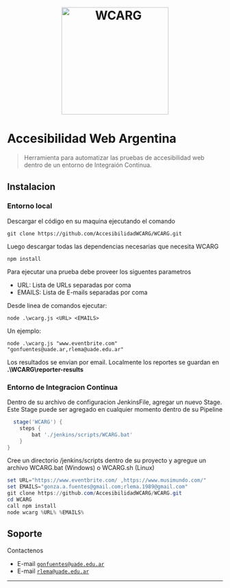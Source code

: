 <h1 align="center">
<img src="https://storage.cloud.google.com/wcarg/wcarg.jpg" alt="WCARG" width="250"/>
</h1>


# Accesibilidad Web Argentina

> Herramienta para automatizar las pruebas de accesibilidad web dentro de un entorno de Integraión Continua.

## **Instalacion**

### Entorno local

Descargar el código en su maquina ejecutando el comando
```
git clone https://github.com/AccesibilidadWCARG/WCARG.git
```

Luego descargar todas las dependencias necesarias que necesita WCARG
```
npm install
```


Para ejecutar una prueba debe proveer los siguentes parametros<br>
<ul>
<li>URL: Lista de URLs separadas por coma</li>
<li>EMAILS: Lista de E-mails separadas por coma</li>
</ul>

Desde linea de comandos ejecutar:
```
node .\wcarg.js <URL> <EMAILS>
```
Un ejemplo:
```
node .\wcarg.js "www.eventbrite.com" "gonfuentes@uade.ar,rlema@uade.edu.ar"
```
Los resultados se envian por email. Localmente los reportes se guardan en <b>.\WCARG\reporter-results</b>


### Entorno de Integracion Continua

Dentro de su archivo de configuracion JenkinsFile, agregar un nuevo Stage.
Este Stage puede ser agregado en cualquier momento dentro de su Pipeline

```groovy
  stage('WCARG') {
    steps {
        bat './jenkins/scripts/WCARG.bat'
    }
}
```

Cree un  directorio /jenkins/scripts dentro de su proyecto y agregue un archivo WCARG.bat (Windows) o WCARG.sh (Linux)

```powershell
set URL="https://www.eventbrite.com/ ,https://www.musimundo.com/"
set EMAILS="gonza.a.fuentes@gmail.com;rlema.1989@gmail.com"
git clone https://github.com/AccesibilidadWCARG/WCARG.git
cd WCARG
call npm install
node wcarg %URL% %EMAILS%
```


## Soporte

Contactenos

- E-mail <a href="mailto:gonfuentes@uade.edu.ar" target="_blank">`gonfuentes@uade.edu.ar`</a>
- E-mail <a href="mailto:rlema@uade.edu.ar" target="_blank">`rlema@uade.edu.ar`</a>

---
